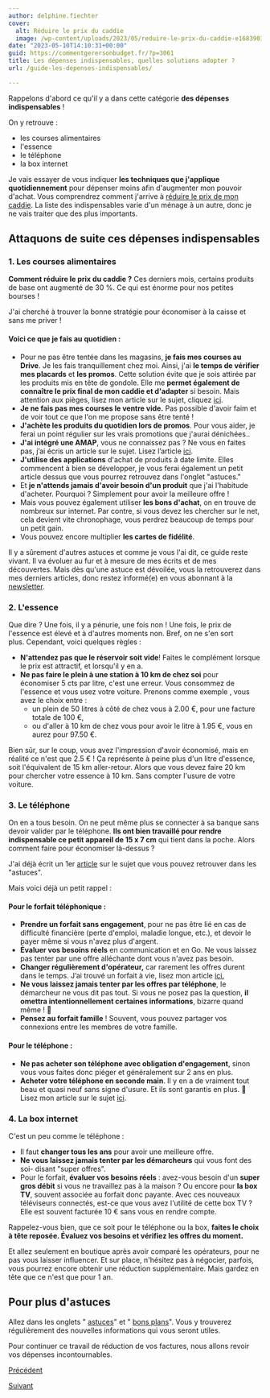 ```yaml
---
author: delphine.fiechter
cover:
  alt: Réduire le prix du caddie
  image: /wp-content/uploads/2023/05/reduire-le-prix-du-caddie-e1683901407344.png
date: "2023-05-10T14:10:31+00:00"
guid: https://commentgerersonbudget.fr/?p=3061
title: Les dépenses indispensables, quelles solutions adopter ?
url: /guide-les-depenses-indispensables/

---
```

Rappelons d'abord ce qu'il y a dans cette catégorie **des dépenses indispensables** !

On y retrouve :

- les courses alimentaires
- l'essence
- le téléphone
- la box internet

Je vais essayer de vous indiquer **les techniques que j'applique quotidiennement** pour dépenser moins afin d'augmenter mon pouvoir d'achat. Vous comprendrez comment j'arrive à [réduire le prix de mon caddie](https://www.agro-media.fr/actualite/en-2023-selon-nielseniq-1-francais-sur-4-pense-a-reduire-ses-depenses-alimentaires-56319.html). La liste des indispensables varie d'un ménage à un autre, donc je ne vais traiter que des plus importants.

## Attaquons de suite ces dépenses indispensables

### 1\. Les courses alimentaires

**Comment réduire le prix du caddie ?** Ces derniers mois, certains produits de base ont augmenté de 30 %. Ce qui est énorme pour nos petites bourses !

J'ai cherché à trouver la bonne stratégie pour économiser à la caisse et sans me priver !

#### Voici ce que je fais au quotidien :

- Pour ne pas être tentée dans les magasins, **je fais mes courses au Drive**. Je les fais tranquillement chez moi. Ainsi, j'ai **le temps de vérifier mes placards** et **les promos**. Cette solution évite que je sois attirée par les produits mis en tête de gondole. Elle me **permet également de connaître le prix final de mon caddie et d'adapter** si besoin. Mais attention aux pièges, lisez mon article sur le sujet, cliquez [ici](https://commentgerersonbudget.fr/faire-ses-courses-au-drive-devient-un-vrai-jeu-de-piste/).
- **Je ne fais pas mes courses le ventre vide.** Pas possible d'avoir faim et de voir tout ce que l'on me propose sans être tenté !
- **J'achète les produits du quotidien lors de promos**. Pour vous aider, je ferai un point régulier sur les vrais promotions que j'aurai dénichées..
- **J'ai intégré une AMAP**, vous ne connaissez pas ? Ne vous en faites pas, j’ai écris un article sur le sujet. Lisez l’article [ici](https://commentgerersonbudget.fr/comment-retrouver-une-alimentation-saine-a-moindre-cout/).
- **J'utilise des applications** d'achat de produits à date limite. Elles commencent à bien se développer, je vous ferai également un petit article dessus que vous pourrez retrouvez dans l'onglet "astuces."
- Et **je n'attends jamais d'avoir besoin d'un produit** que j'ai l'habitude d'acheter. Pourquoi ? Simplement pour avoir la meilleure offre !
- Mais vous pouvez également utiliser **les bons d'achat**, on en trouve de nombreux sur internet. Par contre, si vous devez les chercher sur le net, cela devient vite chronophage, vous perdrez beaucoup de temps pour un petit gain.
- Vous pouvez encore multiplier **les cartes de fidélité**.

Il y a sûrement d'autres astuces et comme je vous l'ai dit, ce guide reste vivant. Il va évoluer au fur et à mesure de mes écrits et de mes découvertes. Mais dès qu'une astuce est dévoilée, vous la retrouverez dans mes derniers articles, donc restez informé(e) en vous abonnant à la [newsletter](https://commentgerersonbudget.fr/s-abonner-a-la-newsletter/ "").

### 2\. L'essence

Que dire ? Une fois, il y a pénurie, une fois non ! Une fois, le prix de l'essence est élevé et à d'autres moments non. Bref, on ne s'en sort plus. Cependant, voici quelques règles :

- **N'attendez pas que le réservoir soit vide**! Faites le complément lorsque le prix est attractif, et lorsqu'il y en a.
- **Ne pas faire le plein à une station à 10 km de chez soi** pour économiser 5 cts par litre, c'est une erreur. Vous consommez de l'essence et vous usez votre voiture. Prenons comme exemple , vous avez le choix entre :
  - un plein de 50 litres à côté de chez vous à 2.00 €, pour une facture totale de 100 €,
  - ou d'aller à 10 km de chez vous pour avoir le litre à 1.95 €, vous en aurez pour 97.50 €.

Bien sûr, sur le coup, vous avez l'impression d'avoir économisé, mais en réalité ce n'est que 2.5 € ! Ça représente à peine plus d'un litre d'essence, soit l'équivalent de 15 km aller-retour. Alors que vous devez faire 20 km pour chercher votre essence à 10 km. Sans compter l'usure de votre voiture.

### 3\. Le téléphone

On en a tous besoin. On ne peut même plus se connecter à sa banque sans devoir valider par le téléphone. **Ils ont bien travaillé pour rendre indispensable ce petit appareil de 15 x 7 cm** qui tient dans la poche. Alors comment faire pour économiser là-dessus ?

J'ai déjà écrit un 1er [article](https://commentgerersonbudget.fr/revoir-votre-abonnement-telephonique-un-gage-deconomie/ "article") sur le sujet que vous pouvez retrouver dans les "astuces".

Mais voici déjà un petit rappel :

#### Pour le forfait téléphonique :

- **Prendre un forfait sans engagement**, pour ne pas être lié en cas de difficulté financière (perte d'emploi, maladie longue, etc.), et devoir le payer même si vous n'avez plus d'argent.
- **Évaluer vos besoins réels** en communication et en Go. Ne vous laissez pas tenter par une offre alléchante dont vous n'avez pas besoin.
- **Changer régulièrement d'opérateur,** car rarement les offres durent dans le temps. J’ai trouvé un forfait à vie, lisez mon article [ici.](https://commentgerersonbudget.fr/enfin-un-abonnement-telephonique-a-prix-casse-sans-engagement/)
- **Ne vous laissez jamais tenter par les offres par téléphone**, le démarcheur ne vous dit pas tout. Si vous ne posez pas la question, **il omettra intentionnellement certaines informations**, bizarre quand même ! 😤
- **Pensez au forfait famille** ! Souvent, vous pouvez partager vos connexions entre les membres de votre famille.

#### Pour le téléphone :

- **Ne pas acheter son téléphone avec obligation d'engagement**, sinon vous vous faites donc piéger et généralement sur 2 ans en plus.
- **Acheter votre téléphone en seconde main**. Il y en a de vraiment tout beau et quasi neuf sans signe d'usure. Et ils sont garantis en plus. 🤩Lisez mon article sur le sujet [ici](https://commentgerersonbudget.fr/ou-achetez-votre-nouveau-telephone-en-seconde-main/).

### 4\. La box internet

C'est un peu comme le téléphone :

- Il faut **changer tous les ans** pour avoir une meilleure offre.
- **Ne vous laissez jamais tenter par les démarcheurs** qui vous font des soi- disant "super offres".
- Pour le forfait, **évaluer vos besoins réels** : avez-vous besoin d'un **super gros débit** si vous ne travaillez pas à la maison ? Ou encore pour **la box TV**, souvent associée au forfait donc payante. Avec ces nouveaux téléviseurs connectés, est-ce que vous avez l'utilité de cette box TV ? Elle est souvent facturée 10 € sans vous en rendre compte.

Rappelez-vous bien, que ce soit pour le téléphone ou la box, **faites le choix à tête reposée. Évaluez vos besoins et vérifiez les offres du moment.**

Et allez seulement en boutique après avoir comparé les opérateurs, pour ne pas vous laisser influencer. Et sur place, n'hésitez pas à négocier, parfois, vous pourrez encore obtenir une réduction supplémentaire. Mais gardez en tête que ce n'est que pour 1 an.

## Pour plus d'astuces

Allez dans les onglets " [astuces](https://commentgerersonbudget.fr/sujet/astuces/ "astuces")" et " [bons plans](https://commentgerersonbudget.fr/sujet/bons-plans/)". Vous y trouverez régulièrement des nouvelles informations qui vous seront utiles.

Pour continuer ce travail de réduction de vos factures, nous allons revoir vos dépenses incontournables.

[Précédent](https://commentgerersonbudget.fr/guide-les-depenses-facultatives/ "les dépenses facultatives")

[Suivant](https://commentgerersonbudget.fr/guide-les-depenses-incontournables "les dépenses incontournables")
